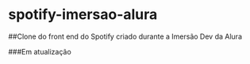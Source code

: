 # spotify-imersao-alura

##Clone do front end do Spotify criado durante a Imersão Dev da Alura

###Em atualização

